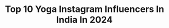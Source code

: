 ---
title: Top 10 Yoga Instagram Influencers In India In 2024
description: >-
  Find top yoga Instagram influencers in India in 2024. Most popular hashtags: #reels #trending #travel #yoga.
platform: Instagram
hits: 686
text_top: Identify the top-rated Instagram accounts on inBeat.
text_bottom: inBeat aggregates 686 Instagram influencers like this in India for you to contact.
profiles:
  - username: "aratislife"
    fullname: >-
      Arati ☀️✨🌸
    bio: >-
      . Founder: @yogarati 🧘‍♀️
    location: "India"
    followers: 20122
    engagement: 794
    commentsToLikes: 0.017539
    id: ck5hdoy2dol8c0i110ov8ygwc
    verified: false
    hashtags: "#travelreels, #aratislife, #reels, #fun"
  - username: "dr.chaithra_shetty"
    fullname: >-
      Chaithra R Shetty |Yoga|Travel |Parenting|
    bio: >-
      NATUROPATHY & YOGA DOCTOR❤️|CHILDBIRTH EDUCATOR FITNESS|HEALTH|TRAVEL|PARENTING|BABY FOOD| -Pre&Postnatal Expert DM for Online Yoga&fitness sessions.
    location: "India"
    followers: 25994
    engagement: 2007
    commentsToLikes: 0.019986
    id: ck13cao4wzf370i19e4dv3gzb
    verified: false
    hashtags: "#yogaleggings, #yogaeveryday, #pregnantlife, #yogachallenge"
  - username: "sonalithakker"
    fullname: >-
      Sonali Thakker Desai
    bio: >-
      Comedy. Travel. Yoga. EMIs. Contact: thakker.sonali@gmail.com, ameya.kulkarni@oml.in I have a YouTube channel! Click below ✨
    location: "India"
    followers: 65471
    engagement: 2105
    commentsToLikes: 0.013766
    id: ckapc5c5m2j6a0i78g5cpv3bg
    verified: true
    hashtags: "#karnatakapictures, #solotravel, #backpacker, #indiaclicks"
  - username: "d_lost_garl"
    fullname: >-
      Surabhi Soni
    bio: >-
      In the mountains, I lost myself Certified Yoga Trainer | Influencer Marketer @thepopcornmedia.official Wish me on 8/9🥂 🗺Travelholic🏔
    location: "India"
    followers: 4011
    engagement: 896
    commentsToLikes: 0.052652
    id: ckap678jvep0a0i787h72af6b
    verified: false
    hashtags: "#uttarakhand, #travelrealindia, #reelsinstagram, #uttarakhandheaven"
  - username: "kritikkaavasthi"
    fullname: >-
      Kritikka Avasthi
    bio: >-
      Travel/Lifestyle/Fitness/Yoga/Pranic Healing/Access Bars Managed by @tgbtroop Onward and beyond ❤️
    location: "India"
    followers: 126970
    engagement: 3316
    commentsToLikes: 0.030892
    id: ckf5xdk16v9l30j23roqj6jku
    verified: false
    hashtags: "#funnyvideos, #healing, #reels, #rjraghav"
  - username: "theyashanand"
    fullname: >-
      YASH ANAND
    bio: >-
      🇮🇳Natural MM World Champion🏆 🏋️ Representing INDIA🇮🇳 🏋️Athlete @muscleblaze | Code: ANAND30 💸 👕Athlete @mirin.brah 🏋️Athlete @yogabars.in | ANAND30
    location: "India"
    followers: 470311
    engagement: 555
    commentsToLikes: 0.004545
    id: cksa8d4atsifz0j23gcnsul40
    verified: false
    hashtags: "#75hard, #reels, #trending, #viral"
  - username: "simrananthal_"
    fullname: >-
      Simran Anthal
    bio: >-
      Travel | Fashion | Lifestyle Open water scuba diver 🤿 Certified yoga teacher 🧘‍♀️ 🌍 YOUR TRAVEL GUIDE 📧 Simrananthal9@gmail.com 📍Jammu ✈️ Delhi 🇮🇳
    location: "India"
    followers: 105173
    engagement: 1088
    commentsToLikes: 0.019156
    id: ckto9ubb6eqq10j23h9gh7ut8
    verified: false
    hashtags: "#rishikesh, #explorepage, #kerala, #travelphotography"
  - username: "mrinalikabhanjdeo"
    fullname: >-
      Mrinalika Bhanjdeo, Mayurbhanj
    bio: >-
      Director @thebelgadiapalace 🏰 Co-founder @hasa.atelier & Harta beauty by @discovergbs Certified Hatha & Yin yoga teacher #sustainabilityadvocate 🌺🍃🦚
    location: "India"
    followers: 16142
    engagement: 594
    commentsToLikes: 0.020406
    id: ck14gyhc77n7k0i19dwdh1eo2
    verified: false
    hashtags: "#beauty, #mayurbhanj, #cleanbeauty, #odisha"
  - username: "nandanibatta"
    fullname: >-
      Nandani Batta
    bio: >-
      International Level Gold Medalist in Dance National Level Yoga Player Content Creator :- @creator21.official YouTube Channel👇
    location: "India"
    followers: 145694
    engagement: 398
    commentsToLikes: 0.016618
    id: ck8wet5akeks50j78y2pd8hc1
    verified: false
    hashtags: "#ceraplayityourway, #dance, #feelkaroreelkaro, #boireeltime"
  - username: "sonalsharmayoga"
    fullname: >-
      Sonal Sharma || Ashtanga Yoga Authorised L2 || Plant Based 🌿
    bio: >-
      Teaching Online || Mysore and LED classes 🌸 Intro to Ashtanga Yoga starting from 2nd Aug. 🌻🌿
    location: "India"
    followers: 76001
    engagement: 477
    commentsToLikes: 0.051768
    id: ck5cfahgimkp40i11d7cccnnn
    verified: false
    hashtags: "#ashtangayoga, #primaryseries, #dailypractice, #yogaclass"
---